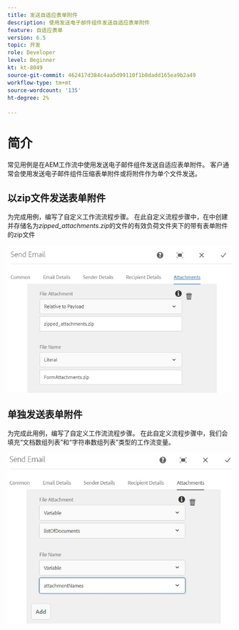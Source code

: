 ```yaml
---
title: 发送自适应表单附件
description: 使用发送电子邮件组件发送自适应表单附件
feature: 自适应表单
version: 6.5
topic: 开发
role: Developer
level: Beginner
kt: kt-8049
source-git-commit: 462417d384c4aa5d99110f1b8dadd165ea9b2a49
workflow-type: tm+mt
source-wordcount: '135'
ht-degree: 2%

---
```



# 简介



常见用例是在AEM工作流中使用发送电子邮件组件发送自适应表单附件。
客户通常会使用发送电子邮件组件压缩表单附件或将附件作为单个文件发送。

## 以zip文件发送表单附件

为完成用例，编写了自定义工作流流程步骤。 在此自定义流程步骤中，在中创建并存储名为&#x200B;*zipped_attachments.zip*&#x200B;的文件的有效负荷文件夹下的带有表单附件的zip文件

![send-form-attachments](assets/send-form-attachments.JPG)

## 单独发送表单附件

为完成此用例，编写了自定义工作流流程步骤。 在此自定义流程步骤中，我们会填充“文档数组列表”和“字符串数组列表”类型的工作流变量。

![send-list-of-documents](assets/send-list-of-documents.JPG)



